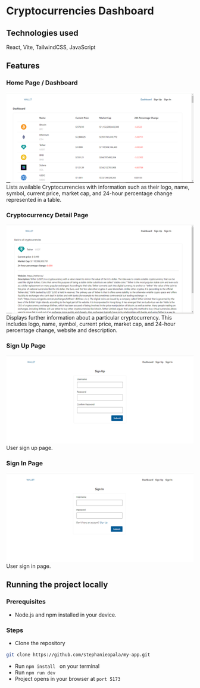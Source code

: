 # Cryptocurrencies Dashboard

## Technologies used
React, Vite, TailwindCSS, JavaScript

## Features
### Home Page / Dashboard
![Dashboard](/src/assets/dashboard.PNG)
Lists available Cryptocurrencies with information such as their logo, name, symbol, current price, market cap, and 24-hour percentage change represented in a table.

### Cryptocurrency Detail Page
![Cryptocurrency Detail Page](/src/assets/detail.PNG)
Displays further information about a particular cryptocurrency. This includes logo, name, symbol, current price, market cap, and 24-hour percentage change, website and description.

### Sign Up Page
![Sign Up Page](/src/assets/signup.PNG)
User sign up page.

### Sign In Page
![Sign In Page](/src/assets/signin.PNG)
User sign in page.

## Running the project locally
### Prerequisites
- Node.js and npm installed in your device.

### Steps
- Clone the repository
```bash
git clone https://github.com/stephanieopala/my-app.git
```
- Run ```npm install ``` on your terminal
- Run ```npm run dev ```
- Project opens in your browser at ```port 5173```


